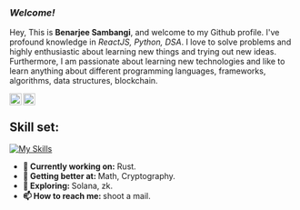 ### _Welcome!_

Hey, This is <b>Benarjee Sambangi</b>, and welcome to my Github profile. I've profound knowledge in <i>ReactJS, Python, DSA</i>. I love to solve problems and highly enthusiastic about learning new things and trying out new ideas. Furthermore, I am passionate about learning new technologies and like to learn anything about different programming languages, frameworks, algorithms, data structures, blockchain.

&nbsp;
<a href="https://www.linkedin.com/in/benarjee-sambangi/"><img align="left" src="https://raw.githubusercontent.com/yushi1007/yushi1007/main/images/linkedin.svg" alt="Ben | LinkedIn" width="21px"/></a>
&nbsp;
<a href="https://x.com/X0r_D3v1L"><img align="left" src="https://cdn2.iconfinder.com/data/icons/threads-by-instagram/24/x-logo-twitter-new-brand-512.png" alt="Ben | X" width="21px"/></a>
## Skill set:

[![My Skills](https://skillicons.dev/icons?i=html,css,js,react,redux,rust,wasm,java,py,git,jest,linux)](https://skillicons.dev)

<ul>
<li>
  <b>🔭 Currently working on:</b> Rust.
   </li>
  <li>
     <b>🌱 Getting better at:  </b>  Math, Cryptography.
   </li>
  <li>
     <b>🤔 Exploring: </b> Solana, zk.
  </li>
   <li>
     <b>📫 How to reach me: </b> shoot a mail.
   </li>
</ul>
